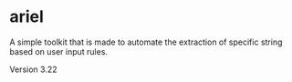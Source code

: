 # ariel
A simple toolkit that is made to automate the extraction of specific string based on user input rules.


Version 3.22
